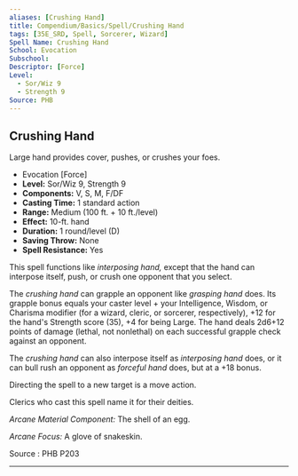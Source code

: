 ```yaml
---
aliases: [Crushing Hand]
title: Compendium/Basics/Spell/Crushing Hand
tags: [35E_SRD, Spell, Sorcerer, Wizard]
Spell Name: Crushing Hand
School: Evocation
Subschool: 
Descriptor: [Force]
Level:
  - Sor/Wiz 9
  - Strength 9
Source: PHB
---
```



## Crushing Hand

Large hand provides cover, pushes, or crushes your foes.

*   Evocation [Force]
*   **Level:** Sor/Wiz 9, Strength 9
*   **Components:** V, S, M, F/DF
*   **Casting Time:** 1 standard action
*   **Range:** Medium (100 ft. + 10 ft./level)
*   **Effect:** 10-ft. hand
*   **Duration:** 1 round/level (D)
*   **Saving Throw:** None
*   **Spell Resistance:** Yes

<p>This spell functions like <i>interposing hand,</i> except that the hand can interpose itself, push, or crush one opponent that you select.</p><p>The <i>crushing hand</i> can grapple an opponent like <i>grasping hand</i> does. Its grapple bonus equals your caster level + your Intelligence, Wisdom, or Charisma modifier (for a wizard, cleric, or sorcerer, respectively), +12 for the hand's Strength score (35), +4 for being Large. The hand deals 2d6+12 points of damage (lethal, not nonlethal) on each successful grapple check against an opponent.</p><p>The <i>crushing hand</i> can also interpose itself as <i>interposing hand</i> does, or it can bull rush an opponent as <i>forceful hand</i> does, but at a +18 bonus.</p><p>Directing the spell to a new target is a move action.</p><p>Clerics who cast this spell name it for their deities.</p><p><i>Arcane Material Component:</i> The shell of an egg.</p><p><i>Arcane Focus:</i> A glove of snakeskin.</p>

Source : PHB P203

---
